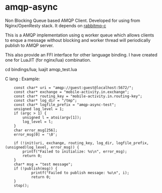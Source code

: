 # amqp-async
Non Blocking Queue based AMQP Client. Developed for using from Nginx/OpenResty stack.  It depends on [rabbitmq-c](https://github.com/alanxz/rabbitmq-c)

This is a AMQP implementation using q worker queue which allows clients to enque a message without blocking and worker thread will periodically publish to AMQP server.  

This also provide an FFI interface for other language binding.  I have created one for LuaJIT (for nginx/lua) combination.

cd bindings/lua;
luajit amqp_test.lua


C lang : Example:

```
    const char* uri = "amqp://guest:guest@localhost:5672/";
    const char* exchange = "mobile-activity.in.exchange";
    const char* routing_key = "mobile-activity.in.routing-key";
    const char* log_dir = "/tmp";
    const char* logfile_prefix = "amqp-async-test";
    unsigned log_level = 1;
    if (argc > 1) {
        unsigned l = atoi(argv[1]);
        log_level = l;
    }
    char error_msg[256];
    error_msg[0] = '\0';

    if (!init(uri, exchange, routing_key, log_dir, logfile_prefix, (unsigned)log_level, error_msg)) {
        printf("Failed to initialize: %s\n", error_msg);
        return 0;
    }
    char* msg = "test message";
    if (!publish(msg)) {
            printf("Failed to publish message: %u\n", i);
            return 0;
    }
    stop();
```
    
